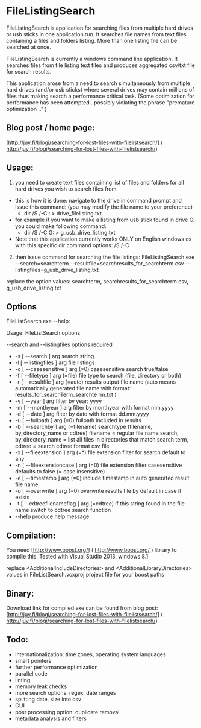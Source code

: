 FileListingSearch
======

FileListingSearch is application for searching files from multiple hard drives or usb sticks in one application run. It searches file names from text files containing a files and folders listing. More than one listing file can be searched at once. 

FileListingSearch is currently a windows command line application.
It searches files from file listing text files and produces aggregated csv/txt file for search results.

This application arose from a need to search simultaneously from multiple hard drives (and/or usb sticks)  where several drives may contain millions of files thus making search a performance critical task. (Some optimization for performance has been attempted.. possibly violating the phrase "premature optimization .." )


Blog post / home page:
--------
[http://juy.fi/blogi/searching-for-lost-files-with-filelistsearch/] ( http://juy.fi/blogi/searching-for-lost-files-with-filelistsearch/)

Usage:
--------
1. you need to create text files containing list of files and folders for all hard drives you wish to search files from.
  * this is how it is done: 
     navigate to the drive in command prompt and issue this command: (you may modify the file name to your preference)
    * dir /S /-C <DRIVE LETTER>: > drive_filelisting.txt
  * for example if you want to make a listing from usb stick found in drive G: you could make following command:
    * dir /S /-C G: > g_usb_drive_listing.txt
  * Note that this application currently works ONLY on English windows os with this specific dir command  options:  /S /-C

2. then issue command for searching the file listings:
FileListingSearch.exe --search=searchterm --resultfile=searchresults_for_searchterm.csv --listingfiles=g_usb_drive_listing.txt

replace the option values: searchterm, searchresults_for_searchterm.csv, g_usb_drive_listing.txt

Options
--------

FileListSearch.exe --help:

Usage: FileListSearch options

--search and --listingfiles options required

* -s [ --search ] arg                   search string
* -l [ --listingfiles ] arg             file listings
* -c [ --casesensitive ] arg (=0)       casesensitive search true/false
* -f [ --filetype ] arg (=file)         file type to search (file, directory or
                                        both)
* -r [ --resultfile ] arg (=auto)       results output file name (auto means
                                        automatically generated file name with
                                        format: results_for_searchTerm_searchte
                                        rm.txt )
* -y [ --year ] arg                     filter by year: yyyy
* -m [ --monthyear ] arg                filter by monthyear with format mm.yyyy
* -d [ --date ] arg                     filter by date with format dd.mm.yyyy
* -u [ --fullpath ] arg (=0)            fullpath included in results
* -b [ --searchby ] arg (=filename)     searchtype (filename, by_directory_name
                                        or cdtree)
                                             filename = regular file name
                                        search,
                                             by_directory_name = list all files
                                        in directories that match search term,
                                             cdtree = search cdtree format csv
                                        file
* -x [ --fileextension ] arg (=*)       file extension filter for search
                                        default to any
* -n [ --fileextensioncase ] arg (=0)   file extension filter casesensitive
                                        defaults to false (= case insensitive)
* -e [ --timestamp ] arg (=0)           include timestamp in auto generated
                                        result file name
* -o [ --overwrite ] arg (=0)           overwrite results file by default in
                                        case it exists
* -t [ --cdtreefilenameflag ] arg (=cdtree)
                                        if this string found in the file name
                                        switch to cdtree search function
* --help                                produce help message

Compilation:
--------
You need [http://www.boost.org/] ( http://www.boost.org/ ) library to compile this.
Tested with Visual Studio 2013, windows 8.1

replace &lt;AdditionalIncludeDirectories&gt;
and  &lt;AdditionalLibraryDirectories&gt; values in  FileListSearch.vcxproj project file for your boost paths

Binary:
--------
Download link for compiled exe can be found from blog post:
[http://juy.fi/blogi/searching-for-lost-files-with-filelistsearch/] ( http://juy.fi/blogi/searching-for-lost-files-with-filelistsearch/)


Todo:
--------
* internationalization: time zones, operating system languages
* smart pointers
* further performance optimization 
* parallel code
* linting
* memory leak checks
* more search options: regex, date ranges
* splitting date, size into csv
* GUI
* post processing option: duplicate removal
* metadata analysis and filters 